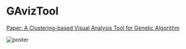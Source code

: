 # GAvizTool

[Paper: A Clustering-based Visual Analysis Tool for Genetic Algorithm](https://www.researchgate.net/profile/Habib_Daneshpajouh/publication/314523000_A_Clustering-based_Visual_Analysis_Tool_for_Genetic_Algorithm/links/58c3dec592851c0ccbf47c92/A-Clustering-based-Visual-Analysis-Tool-for-Genetic-Algorithm.pdf)

![poster](poster.png)
